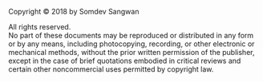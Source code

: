 Copyright © 2018 by Somdev Sangwan

All rights reserved.\
No part of these documents may be reproduced or distributed in any form or by any means, including photocopying, recording, or other electronic or mechanical methods, without the prior written permission of the publisher, except in the case of brief quotations embodied in critical reviews and certain other noncommercial uses permitted by copyright law.
